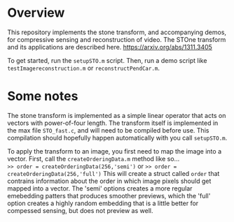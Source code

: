 # Overview
This repository implements the stone transform, and accompanying demos, for compressive sensing and reconstruction of video.  The STOne transform and its applications are described here.
https://arxiv.org/abs/1311.3405


To get started, run the `setupSTO.m` script.  Then, run a demo script like `testImagereconstruction.m` or `reconstructPendCar.m`.

# Some notes
The stone transform is implemented as a simple linear operator that acts on vectors with power-of-four length.  The transform itself is implemented in the max file `STO_fast.c`, and will need to be compiled before use.  This compilation should hopefully happen automatically with you call `setupSTO.m`.

To apply the transform to an image, you first need to map the image into a vector.  First, call the `createOrderingData.m` method like so...  
```>> order = createOrderingData(256,'semi')```
or 
```>> order = createOrderingData(256,'full')```
This will create a struct called `order` that contrains information about the order in which image pixels should get mapped into a vector.  The 'semi' options creates a more regular emebedding patters that produces smoother previews, which the 'full' option creates a highly random embedding that is a little better for compessed sensing, but does not preview as well.
